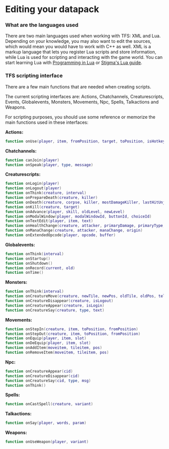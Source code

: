 # Editing your datapack

### What are the languages used

There are two main languages used when working with TFS: XML and Lua. Depending on your knowledge, you may also want to edit the sources, which would mean you would have to work with C++ as well. XML is a markup language that lets you register Lua scripts and store information, while Lua is used for scripting and interacting with the game world. You can start learning Lua with [Programming in Lua](https://www.lua.org/pil/contents.html) or [Stigma's Lua guide](https://stigmax.gitbook.io/lua-guide/).

### TFS scripting interface

There are a few main functions that are needed when creating scripts.

The current scripting interfaces are: Actions, Chatchannels, Creaturescripts, Events, Globalevents, Monsters, Movements, Npc, Spells, Talkactions and Weapons.

For scripting purposes, you should use some reference or memorize the main functions used in these interfaces:

**Actions:**

```lua
function onUse(player, item, fromPosition, target, toPosition, isHotkey)
```

**Chatchannels:**

```lua
function canJoin(player)
function onSpeak(player, type, message)
```

**Creaturescripts:**

```lua
function onLogin(player)
function onLogout(player)
function onThink(creature, interval)
function onPrepareDeath(creature, killer)
function onDeath(creature, corpse, killer, mostDamageKiller, lastHitUnjustified)
function onKill(creature, target)
function onAdvance(player, skill, oldLevel, newLevel)
function onModalWindow(player, modalWindowId, buttonId, choiceId)
function onTextEdit(player, item, text)
function onHealthChange(creature, attacker, primaryDamage, primaryType, secondaryDamage, secondaryType, origin)
function onManaChange(creature, attacker, manaChange, origin)
function onExtendedOpcode(player, opcode, buffer)
```

**Globalevents:**

```lua
function onThink(interval)
function onStartup()
function onShutdown()
function onRecord(current, old)
function onTime()
```

**Monsters:**

```lua
function onThink(interval)
function onCreatureMove(creature, newTile, newPos, oldTile, oldPos, teleport)
function onCreatureDisappear(creature, isLogout)
function onCreatureAppear(creature, isLogin)
function onCreatureSay(creature, type, text)
```

**Movements:**

```lua
function onStepIn(creature, item, toPosition, fromPosition)
function onStepOut(creature, item, toPosition, fromPosition)
function onEquip(player, item, slot)
function onDeEquip(player, item, slot)
function onAddItem(moveitem, tileitem, pos)
function onRemoveItem(moveitem, tileitem, pos)
```

**Npc:**

```lua
function onCreatureAppear(cid)
function onCreatureDisappear(cid)
function onCreatureSay(cid, type, msg)
function onThink()
```

**Spells:**

```lua
function onCastSpell(creature, variant)
```

**Talkactions:**

```lua
function onSay(player, words, param)
```

**Weapons:**

```lua
function onUseWeapon(player, variant)
```

